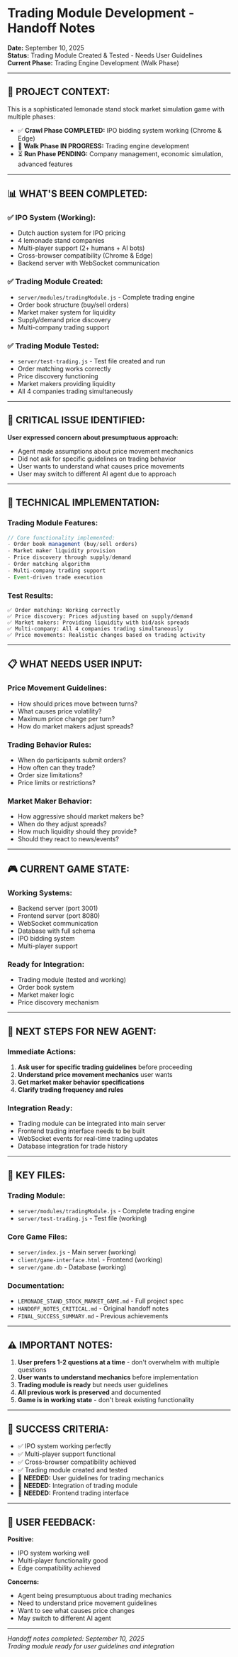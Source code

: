 # Trading Module Development - Handoff Notes

**Date:** September 10, 2025  
**Status:** Trading Module Created & Tested - Needs User Guidelines  
**Current Phase:** Trading Engine Development (Walk Phase)

---

## 🎯 **PROJECT CONTEXT:**

This is a sophisticated lemonade stand stock market simulation game with multiple phases:
- ✅ **Crawl Phase COMPLETED:** IPO bidding system working (Chrome & Edge)
- 🔄 **Walk Phase IN PROGRESS:** Trading engine development
- ⏳ **Run Phase PENDING:** Company management, economic simulation, advanced features

---

## 📊 **WHAT'S BEEN COMPLETED:**

### ✅ **IPO System (Working):**
- Dutch auction system for IPO pricing
- 4 lemonade stand companies
- Multi-player support (2+ humans + AI bots)
- Cross-browser compatibility (Chrome & Edge)
- Backend server with WebSocket communication

### ✅ **Trading Module Created:**
- `server/modules/tradingModule.js` - Complete trading engine
- Order book structure (buy/sell orders)
- Market maker system for liquidity
- Supply/demand price discovery
- Multi-company trading support

### ✅ **Trading Module Tested:**
- `server/test-trading.js` - Test file created and run
- Order matching works correctly
- Price discovery functioning
- Market makers providing liquidity
- All 4 companies trading simultaneously

---

## 🚨 **CRITICAL ISSUE IDENTIFIED:**

**User expressed concern about presumptuous approach:**
- Agent made assumptions about price movement mechanics
- Did not ask for specific guidelines on trading behavior
- User wants to understand what causes price movements
- User may switch to different AI agent due to approach

---

## 🔧 **TECHNICAL IMPLEMENTATION:**

### **Trading Module Features:**
```javascript
// Core functionality implemented:
- Order book management (buy/sell orders)
- Market maker liquidity provision
- Price discovery through supply/demand
- Order matching algorithm
- Multi-company trading support
- Event-driven trade execution
```

### **Test Results:**
```
✅ Order matching: Working correctly
✅ Price discovery: Prices adjusting based on supply/demand
✅ Market makers: Providing liquidity with bid/ask spreads
✅ Multi-company: All 4 companies trading simultaneously
✅ Price movements: Realistic changes based on trading activity
```

---

## 📋 **WHAT NEEDS USER INPUT:**

### **Price Movement Guidelines:**
- How should prices move between turns?
- What causes price volatility?
- Maximum price change per turn?
- How do market makers adjust spreads?

### **Trading Behavior Rules:**
- When do participants submit orders?
- How often can they trade?
- Order size limitations?
- Price limits or restrictions?

### **Market Maker Behavior:**
- How aggressive should market makers be?
- When do they adjust spreads?
- How much liquidity should they provide?
- Should they react to news/events?

---

## 🎮 **CURRENT GAME STATE:**

### **Working Systems:**
- Backend server (port 3001)
- Frontend server (port 8080)
- WebSocket communication
- Database with full schema
- IPO bidding system
- Multi-player support

### **Ready for Integration:**
- Trading module (tested and working)
- Order book system
- Market maker logic
- Price discovery mechanism

---

## 🚀 **NEXT STEPS FOR NEW AGENT:**

### **Immediate Actions:**
1. **Ask user for specific trading guidelines** before proceeding
2. **Understand price movement mechanics** user wants
3. **Get market maker behavior specifications**
4. **Clarify trading frequency and rules**

### **Integration Ready:**
- Trading module can be integrated into main server
- Frontend trading interface needs to be built
- WebSocket events for real-time trading updates
- Database integration for trade history

---

## 📁 **KEY FILES:**

### **Trading Module:**
- `server/modules/tradingModule.js` - Complete trading engine
- `server/test-trading.js` - Test file (working)

### **Core Game Files:**
- `server/index.js` - Main server (working)
- `client/game-interface.html` - Frontend (working)
- `server/game.db` - Database (working)

### **Documentation:**
- `LEMONADE_STAND_STOCK_MARKET_GAME.md` - Full project spec
- `HANDOFF_NOTES_CRITICAL.md` - Original handoff notes
- `FINAL_SUCCESS_SUMMARY.md` - Previous achievements

---

## ⚠️ **IMPORTANT NOTES:**

1. **User prefers 1-2 questions at a time** - don't overwhelm with multiple questions
2. **User wants to understand mechanics** before implementation
3. **Trading module is ready** but needs user guidelines
4. **All previous work is preserved** and documented
5. **Game is in working state** - don't break existing functionality

---

## 🎯 **SUCCESS CRITERIA:**

- ✅ IPO system working perfectly
- ✅ Multi-player support functional
- ✅ Cross-browser compatibility achieved
- ✅ Trading module created and tested
- 🔄 **NEEDED:** User guidelines for trading mechanics
- 🔄 **NEEDED:** Integration of trading module
- 🔄 **NEEDED:** Frontend trading interface

---

## 💬 **USER FEEDBACK:**

**Positive:**
- IPO system working well
- Multi-player functionality good
- Edge compatibility achieved

**Concerns:**
- Agent being presumptuous about trading mechanics
- Need to understand price movement guidelines
- Want to see what causes price changes
- May switch to different AI agent

---

*Handoff notes completed: September 10, 2025*  
*Trading module ready for user guidelines and integration*




